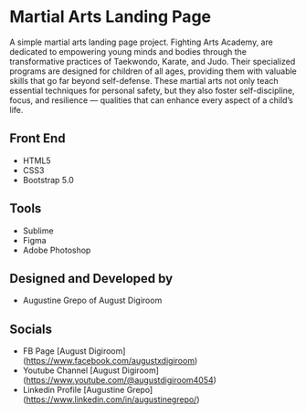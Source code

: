 # Martial Arts Landing Page 
A simple martial arts landing page project. 
Fighting Arts Academy, are dedicated to empowering young minds and bodies through the transformative practices of Taekwondo, Karate, and Judo. Their specialized programs are designed for children of all ages, providing them with valuable skills that go far beyond self-defense. These martial arts not only teach essential techniques for personal safety, but they also foster self-discipline, focus, and resilience — qualities that can enhance every aspect of a child’s life.

## Front End
- HTML5
- CSS3
- Bootstrap 5.0 

## Tools
- Sublime
- Figma
- Adobe Photoshop 

## Designed and Developed by
- Augustine Grepo of August Digiroom

## Socials
- FB Page [August Digiroom] (https://www.facebook.com/augustxdigiroom)
- Youtube Channel [August Digiroom] (https://www.youtube.com/@augustdigiroom4054)
- Linkedin Profile  [Augustine Grepo] (https://www.linkedin.com/in/augustinegrepo/)


